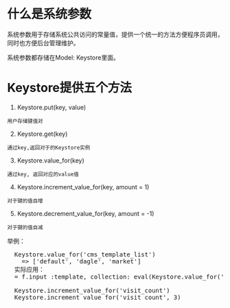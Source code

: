 # 什么是系统参数

系统参数用于存储系统公共访问的常量值，提供一个统一的方法方便程序员调用，同时也方便后台管理维护。

系统参数都存储在Model: Keystore里面。

# Keystore提供五个方法

  1. Keystore.put(key, value)

    用户存储键值对

  2. Keystore.get(key)

    通过key,返回对于的Keystore实例

  3. Keystore.value_for(key)

    通过key, 返回对应的value值

  4. Keystore.increment_value_for(key, amount = 1)

    对于键的值自增

  5. Keystore.decrement_value_for(key, amount = -1)

    对于键的值自减

举例：

<pre>
  Keystore.value_for('cms_template_list')
    => ['default', 'dagle', 'market']
  实际应用：
  = f.input :template, collection: eval(Keystore.value_for('cms_template_names'))

  Keystore.increment_value_for('visit_count')
  Keystore.increment_value_for('visit_count', 3)
</pre>
